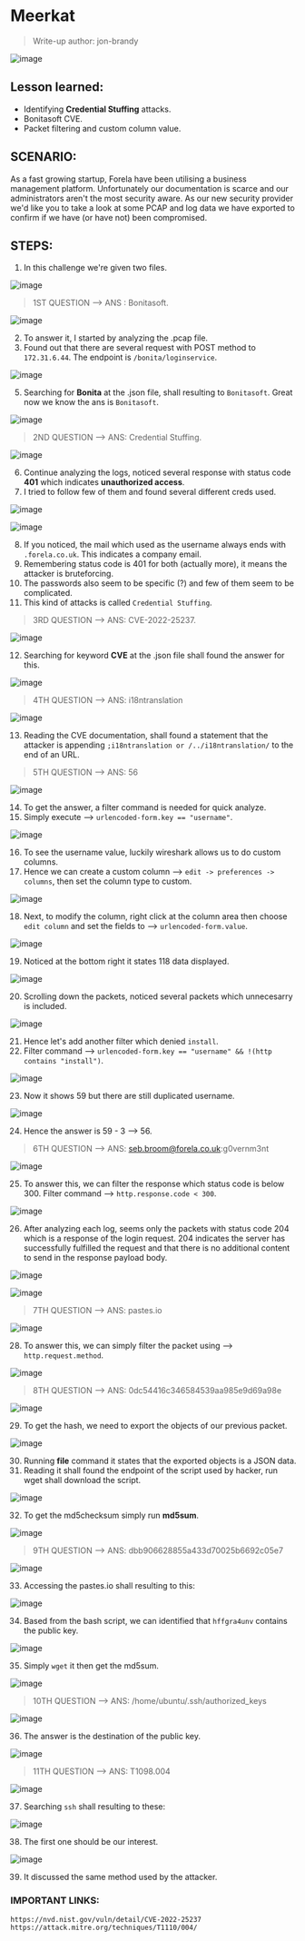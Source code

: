 # Meerkat

> Write-up author: jon-brandy

![image](https://github.com/jon-brandy/hackthebox/assets/70703371/860f1cb2-71d0-48c5-bb58-9cf4d6155baa)

## Lesson learned:
- Identifying **Credential Stuffing** attacks.
- Bonitasoft CVE.
- Packet filtering and custom column value.

## SCENARIO:
As a fast growing startup, Forela have been utilising a business management platform. 
Unfortunately our documentation is scarce and our administrators aren't the most security aware. 
As our new security provider we'd like you to take a look at some PCAP and log data we have exported to confirm if we have (or have not) been compromised.

## STEPS:
1. In this challenge we're given two files.

![image](https://github.com/jon-brandy/hackthebox/assets/70703371/317a7617-95f3-4020-8255-a3676d20bec2)


> 1ST QUESTION --> ANS : Bonitasoft.

![image](https://github.com/jon-brandy/hackthebox/assets/70703371/633d94c8-2997-4a84-9322-8728099a8d4d)


2. To answer it, I started by analyzing the .pcap file.
3. Found out that there are several request with POST method to `172.31.6.44`. The endpoint is `/bonita/loginservice`.

![image](https://github.com/jon-brandy/hackthebox/assets/70703371/58833602-a454-4e6b-a30c-6c97080f7369)


5. Searching for **Bonita** at the .json file, shall resulting to `Bonitasoft`. Great now we know the ans is `Bonitasoft`.


![image](https://github.com/jon-brandy/hackthebox/assets/70703371/3034bbfd-bbfc-4212-9836-1b942ef56356)


> 2ND QUESTION --> ANS: Credential Stuffing.

![image](https://github.com/jon-brandy/hackthebox/assets/70703371/ec6d3311-5945-4c30-a9f9-c011c290035c)


6. Continue analyzing the logs, noticed several response with status code **401** which indicates **unauthorized access**.
7. I tried to follow few of them and found several different creds used.

![image](https://github.com/jon-brandy/hackthebox/assets/70703371/7d8c3782-3076-42d3-a6b5-a912ddec0d8a)


![image](https://github.com/jon-brandy/hackthebox/assets/70703371/d5abd805-6e65-42f5-8956-c72436d4d100)


8. If you noticed, the mail which used as the username always ends with `.forela.co.uk`. This indicates a company email.
9. Remembering status code is 401 for both (actually more), it means the attacker is bruteforcing.
10. The passwords also seem to be specific (?) and few of them seem to be complicated.
11. This kind of attacks is called `Credential Stuffing`.


> 3RD QUESTION --> ANS: CVE-2022-25237.

![image](https://github.com/jon-brandy/hackthebox/assets/70703371/0cc41dd3-2c10-4ec4-87fd-2fc195ccb627)


12. Searching for keyword **CVE** at the .json file shall found the answer for this.

![image](https://github.com/jon-brandy/hackthebox/assets/70703371/947e6bb3-1889-480c-81ff-f98da273b357)



> 4TH QUESTION --> ANS: i18ntranslation

![image](https://github.com/jon-brandy/hackthebox/assets/70703371/9b7642b5-815a-4e01-8d42-8c6a630ff50a)


13. Reading the CVE documentation, shall found a statement that the attacker is appending `;i18ntranslation or /../i18ntranslation/` to the end of an URL.


> 5TH QUESTION --> ANS: 56

![image](https://github.com/jon-brandy/hackthebox/assets/70703371/c3e0450c-c31d-4693-a40a-b73baab13a37)


14. To get the answer, a filter command is needed for quick analyze.
15. Simply execute --> `urlencoded-form.key == "username"`.

![image](https://github.com/jon-brandy/hackthebox/assets/70703371/1cafdb73-f1e5-4f78-a295-81109b3c916a)


16. To see the username value, luckily wireshark allows us to do custom columns.
17. Hence we can create a custom column --> `edit -> preferences -> columns`, then set the column type to custom.

![image](https://github.com/jon-brandy/hackthebox/assets/70703371/2450c106-ca85-42ce-a3d5-900f1efa1320)


18. Next, to modify the column, right click at the column area then choose `edit column` and set the fields to --> `urlencoded-form.value`.

![image](https://github.com/jon-brandy/hackthebox/assets/70703371/7748be57-7733-4eee-a154-dab256532790)


19. Noticed at the bottom right it states 118 data displayed.

![image](https://github.com/jon-brandy/hackthebox/assets/70703371/73094f81-e60f-488d-8441-70e7273f5e11)


20. Scrolling down the packets, noticed several packets which unnecesarry is included.

![image](https://github.com/jon-brandy/hackthebox/assets/70703371/b07bf323-3b69-46af-8eaa-96a07f89090e)


21. Hence let's add another filter which denied `install`.
22. Filter command --> `urlencoded-form.key == "username" && !(http contains "install")`.

![image](https://github.com/jon-brandy/hackthebox/assets/70703371/5a4083b4-f3ee-460f-8b8e-1ce28c7a6ee2)


23. Now it shows 59 but there are still duplicated username.

![image](https://github.com/jon-brandy/hackthebox/assets/70703371/9b85f32c-c9e8-4853-a90d-1e95f2c886b0)


24. Hence the answer is 59 - 3 --> 56.

> 6TH QUESTION --> ANS: seb.broom@forela.co.uk:g0vernm3nt

![image](https://github.com/jon-brandy/hackthebox/assets/70703371/a082e00a-fee4-4836-89a8-7948ad0238de)


25. To answer this, we can filter the response which status code is below 300. Filter command --> `http.response.code < 300`.

![image](https://github.com/jon-brandy/hackthebox/assets/70703371/6b72c169-87c9-4aa9-886a-0ee980fb440a)


26. After analyzing each log, seems only the packets with status code 204 which is a response of the login request. 204 indicates the server has successfully fulfilled the request and that there is no additional content to send in the response payload body.

![image](https://github.com/jon-brandy/hackthebox/assets/70703371/273c09ff-bc18-4c0f-b5f4-922b21665150)


![image](https://github.com/jon-brandy/hackthebox/assets/70703371/3edb78c7-4bee-435f-9448-36e2cf4fbbb1)


> 7TH QUESTION --> ANS: pastes.io

![image](https://github.com/jon-brandy/hackthebox/assets/70703371/c6abcaa5-5571-4df8-8d67-5762ac50a52c)


28. To answer this, we can simply filter the packet using --> `http.request.method`.

![image](https://github.com/jon-brandy/hackthebox/assets/70703371/3cfc4e39-daed-47a5-9271-4530c871c6a4)


> 8TH QUESTION --> ANS: 0dc54416c346584539aa985e9d69a98e

![image](https://github.com/jon-brandy/hackthebox/assets/70703371/d5ed6fb7-ac2e-47bd-b693-a48da008eed1)


29. To get the hash, we need to export the objects of our previous packet.

![image](https://github.com/jon-brandy/hackthebox/assets/70703371/eea286b6-0b0f-4074-8d34-95f7c3a4cb7d)


30. Running **file** command it states that the exported objects is a JSON data.
31. Reading it shall found the endpoint of the script used by hacker, run wget shall download the script.

![image](https://github.com/jon-brandy/hackthebox/assets/70703371/9de08475-1899-45ff-925e-23402d4cacd9)


32. To get the md5checksum simply run **md5sum**.

![image](https://github.com/jon-brandy/hackthebox/assets/70703371/1df562b2-302c-47cb-9d2f-e51c6057f881)


> 9TH QUESTION --> ANS: dbb906628855a433d70025b6692c05e7

![image](https://github.com/jon-brandy/hackthebox/assets/70703371/c85d9716-5f52-4e87-88dc-aed615f641a8)


33. Accessing the pastes.io shall resulting to this:

![image](https://github.com/jon-brandy/hackthebox/assets/70703371/ed05bbff-f1be-4ef4-a713-42b092255d0f)


34. Based from the bash script, we can identified that `hffgra4unv` contains the public key.

![image](https://github.com/jon-brandy/hackthebox/assets/70703371/59441f05-fadc-4ef3-a5d4-0b00aa29f995)


35. Simply `wget` it then get the md5sum.

![image](https://github.com/jon-brandy/hackthebox/assets/70703371/27b045a1-fcc4-4fed-83c3-952032bec332)


> 10TH QUESTION --> ANS: /home/ubuntu/.ssh/authorized_keys

![image](https://github.com/jon-brandy/hackthebox/assets/70703371/ed956922-19d9-42ae-8760-d4814197e955)


36. The answer is the destination of the public key.

![image](https://github.com/jon-brandy/hackthebox/assets/70703371/b9580b7e-897e-4308-91ff-0c977443f74e)


> 11TH QUESTION --> ANS: T1098.004

![image](https://github.com/jon-brandy/hackthebox/assets/70703371/d2d19336-38b0-4409-8b2a-aafa68f3d810)


37. Searching `ssh` shall resulting to these:

![image](https://github.com/jon-brandy/hackthebox/assets/70703371/220d379e-205f-42ae-a56a-8876d054ba03)


38. The first one should be our interest.

![image](https://github.com/jon-brandy/hackthebox/assets/70703371/e49d3285-e0b2-408a-8cac-f505f927e4d4)


39. It discussed the same method used by the attacker.

### IMPORTANT LINKS:

```
https://nvd.nist.gov/vuln/detail/CVE-2022-25237
https://attack.mitre.org/techniques/T1110/004/
```
